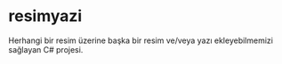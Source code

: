 # resimyazi
Herhangi bir resim üzerine başka bir resim ve/veya yazı ekleyebilmemizi sağlayan C# projesi.

